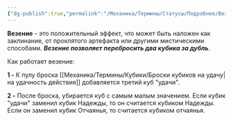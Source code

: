 ```yaml
---
{"dg-publish":true,"permalink":"/Механика/Термины/Статусы/Подробнее/Везение/","noteIcon":"","created":"2025-10-12T10:43:16.740+03:00","updated":"2025-09-24T17:52:43.540+03:00"}
---
```




**Везение** - это положительный эффект, что может быть наложен как заклинание, от проклятого артефакта или другими мистическими способами. ***Везение позволяет перебросить два кубика за дубль***.

Как работает везение:

**1 -** К пулу броска [[Механика/Термины/Кубики/Броски кубиков на удачу\|на удачность действия]] добавляется третий куб "удачи". 

**2 -** После броска, убирается куб с самым малым значением. Если кубик "удачи" заменил кубик Надежды, то он считается кубиком Надежды. Если он заменил кубик Отчаянья, то считается кубиком отчаянья. 

